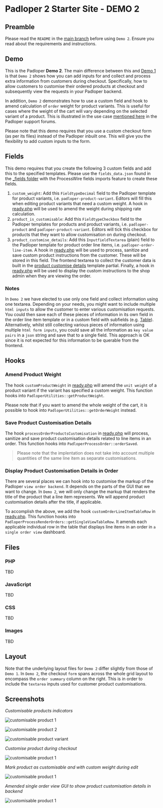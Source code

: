 ﻿# Padloper 2 Starter Site - DEMO 2

## Preamble

Please read the `README` in the [main branch](https://github.com/kongondo/Padloper2Starter) before using `Demo 2`. Ensure you read about the requirements and instructions.

## Demo

This is the Padloper **Demo 2**. The main difference between this and [Demo 1](https://github.com/kongondo/Padloper2Starter/tree/demo-1) is that `Demo 2` shows how you can add inputs for and collect and process extra information from customers during checkout. Specifically, how to allow customers to customise their ordered products at checkout and subsequently view the requests in your Padloper backend.

In addition, `Demo 2` demonstrates how to use a custom field and hook to amend calculation of `order` weight for product variants. This is useful for cases where the weight of the cart will vary depending on the selected variant of a product. This is illustrated in the use case [mentioned here](https://processwire.com/talk/topic/27348-weight-for-shipping-calculation-different-depending-of-the-variant/) in the Padloper support forums.

Please note that this demo requires that you use a custom checkout form (as per its files) instead of the Padloper inbuilt one. This will give you the flexibility to add custom inputs to the form.

## Fields

This demo requires that you create the following 3 custom fields and add this to the specified templates. Please use the `fields_data.json` found in the [_fields folder](/_fields/) with the ProcessWire fields imports feature to create these fields.

1. `custom_weight`: Add this `FieldtypeDecimal` field to the Padloper template for product variants, i.e. `padloper-product-variant`. Editors will fill this when editing product variants that need a custom weight. A hook in [ready.php](/ready.php) will be used to amend the weight during shipping rate calculation.
2. `product_is_customisable`: Add this `FieldtypeCheckbox` field to the Padloper templates for products and product variants, i.e. `padloper-product` and `padloper-product-variant`. Editors will tick this checkbox for products that they want to allow customisation on during checkout.
3. `product_customise_details`: Add this `InputfieldTextarea` (plain) field to the Padloper template for product order line items, i.e. `padloper-order-line-item`. A hook in [ready.php](/ready.php) will be used to process, sanitize and save custom product instructions from the customer. These will be stored in this field. The frontend textarea to collect the customer data is built in the [product customise details](/templates/partials/checkout-form-customisable-product-details-html.php) template partial. Finally, a hook in [ready.php](/ready.php) will be used to display the custom instructions to the shop admin when they are viewing the order.


### Notes

In `Demo 2` we have elected to use only one field and collect information using one textarea. Depending on your needs, you might want to include multiple `html inputs` to allow the customer to enter various customisation requests. You could then save each of these pieces of information in its own field in the order line item template or in a custom field with subfields (e.g. [Table](https://processwire.com/store/pro-fields/table/)). Alternatively, whilst still collecting various pieces of information using multiple `html form inputs`, you could save all the information as `key value pairs` in a `json` string and save that to a single field. This approach is OK since it is not expected for this information to be querable from the frontend.

## Hooks

### Amend Product Weight

The hook `customProductWeight` in [ready.php](/ready.php) will amend the `unit weight` of a product variant if the variant has specified a custom weight. This function hooks into `PadloperUtilities::getProductWeight`.

Please note that if you want to amend the whole weight of the cart, it is possible to hook into `PadloperUtilities::getOrderWeight` instead.

### Save Product Customisation Details

The hook `processOrderProductsCustomisation` in [ready.php](/ready.php) will process, sanitize and save product customisation details related to line items in an order. This function hooks into `PadloperProcessOrder::orderSaved`.

>Please note that the implentation does not take into account multiple quantities of the same line item as separate customisations.

### Display Product Customisation Details in Order

There are several places we can hook into to customise the markup of the Padloper `view order backend`. It depends on the parts of the GUI that we want to change. In `Demo 2`, we will only change the markup that renders the title of the product that a line item represents. We will append product customisation details after the title, if applicable.

To accomplish the above, we add the hook `customOrderLineItemTableRow` in [ready.php](/ready.php). This function hooks into `PadloperProcessRenderOrders::getSingleViewTableRow`. It amends each applicable individual row in the table that displays line items in an order in `a single order view` dashboard.

## Files

### PHP

TBD


### JavaScript

TBD

### CSS

TBD

### Images

TBD

## Layout

Note that the underlying layout files for `Demo 2` differ slightly from those of `Demo 1`. In `Demo 2`, the checkout `form` spans across the whole grid layout to encompass the `order summary` column on the right. This is in order to include the `textarea` inputs used for customer product customisations.

## Screenshots

*Customisable products indicators*

![customisable product 1](/_screenshots/product_customisable_1.jpg)

![customisable product 2](/_screenshots/product_customisable_2.jpg)

![customisable product variant](/_screenshots/product_variant_customisable_1.jpg)


*Customise product during checkout*

![customisable product 1](/_screenshots/checkout_product_customisation.jpg)

*Mark product as customisable and with custom weight during edit*

![customisable product 1](/_screenshots/product_variant_customisable_and_custom_weight.jpg)

*Amended single order view GUI to show product customisation details in backend*

![customisable product 1](/_screenshots/amended_single_order_view_gui_showing_product_customisation.jpg)
